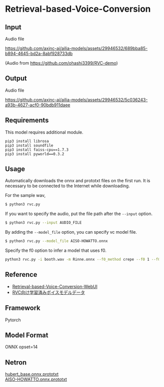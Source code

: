 # Retrieval-based-Voice-Conversion

## Input

Audio file

https://github.com/axinc-ai/ailia-models/assets/29946532/689bba85-b894-4645-bd2a-8abf928733db

(Audio from https://github.com/ohashi3399/RVC-demo)

## Output

Audio file

https://github.com/axinc-ai/ailia-models/assets/29946532/5c036243-a93b-4627-acf0-90bdb911daee

## Requirements

This model requires additional module.
```
pip3 install librosa
pip3 install soundfile
pip3 install faiss-cpu==1.7.3
pip3 install pyworld==0.3.2
```

## Usage
Automatically downloads the onnx and prototxt files on the first run.
It is necessary to be connected to the Internet while downloading.

For the sample wav,
```bash
$ python3 rvc.py
```

If you want to specify the audio, put the file path after the `--input` option.
```bash
$ python3 rvc.py --input AUDIO_FILE
```

By adding the `--model_file` option, you can specify vc model file.
```bash
$ python3 rvc.py --model_file AISO-HOWATTO.onnx
```

Specify the f0 option to infer a model that uses f0.

```bash $ 
python3 rvc.py -i booth.wav -m Rinne.onnx --f0_method crepe --f0 1 --f0_up_key 11 --tgt_sr 48000 --file_index Rinne.index --index_rate 0.75
```

## Reference

- [Retrieval-based-Voice-Conversion-WebUI](https://github.com/RVC-Project/Retrieval-based-Voice-Conversion-WebUI)
- [RVC向け学習済みボイスモデルデータ](https://chihaya369.booth.pm/items/4701666)

## Framework

Pytorch

## Model Format

ONNX opset=14

## Netron

[hubert_base.onnx.prototxt](https://netron.app/?url=https://storage.googleapis.com/ailia-models/rvc/hubert_base.onnx.prototxt)  
[AISO-HOWATTO.onnx.prototxt](https://netron.app/?url=https://storage.googleapis.com/ailia-models/rvc/AISO-HOWATTO.onnx.prototxt)
